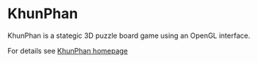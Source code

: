 # KhunPhan
KhunPhan is a stategic 3D puzzle board game using an OpenGL interface.

For details see [KhunPhan homepage](https://aladur.neocities.org/khunphan/)
